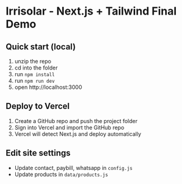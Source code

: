 
# Irrisolar - Next.js + Tailwind Final Demo

## Quick start (local)
1. unzip the repo
2. cd into the folder
3. run `npm install`
4. run `npm run dev`
5. open http://localhost:3000

## Deploy to Vercel
1. Create a GitHub repo and push the project folder
2. Sign into Vercel and import the GitHub repo
3. Vercel will detect Next.js and deploy automatically

## Edit site settings
- Update contact, paybill, whatsapp in `config.js`
- Update products in `data/products.js`
